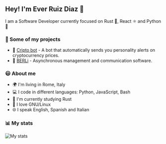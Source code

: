 ## Hey! I'm Ever Ruiz Diaz 👋

I am a Software Developer currently focused on Rust 🦀, React ⚛️ and Python 🐍

### 💼 Some of my projects

* 🤖 [Cripto bot](https://github.com/ruizdiazever/bot-crypto) - A bot that automatically sends you personality alerts on cryptocurrency prices.
* 💬 [BERLi](https://www.berli.app) - Asynchronous management and communication software.

### 😃 About me

* 🌍 I'm living in Rome, Italy
* 💻 I code in different languages: Python, JavaScript, Bash
* 🌱 I'm currently studying Rust
* 🐧 I love GNU/Linux
* 🌐 I speak English, Spanish and Italian

### 📊 My stats

![My stats](https://github-readme-stats.vercel.app/api?username=ruizdiazever&show_icons=true&theme=calm&count_private=true)
